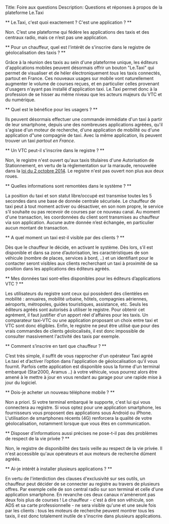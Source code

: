 Title: Foire aux questions
Description: Questions et réponses à propos de la plateforme Le.Taxi

** Le.Taxi, c'est quoi exactement&#160;? C'est une application&#160;? **

Non. C’est une plateforme qui fédère les applications des taxis et des centraux radio, mais ce n’est pas une application.

** Pour un chauffeur, quel est l'intérêt de s'inscrire dans le registre de géolocalisation des taxis&#160;? **

Grâce à la réunion des taxis au sein d'une plateforme unique, les éditeurs d'applications mobiles peuvent désormais offrir un bouton "Le.Taxi" qui permet de visualiser et de héler électroniquement _tous_ les taxis connectés, partout en France. Ces nouveaux usages sur mobile vont naturellement augmenter le volume de courses reçues, et en particulier celles provenant d'usagers n'ayant pas installé d'application taxi. Le.Taxi permet donc à la profession de se hisser au même niveau que les acteurs majeurs du VTC et du numérique.

** Quel est le bénéfice pour les usagers&#160;? **

Ils peuvent désormais effectuer une commande immédiate d'un taxi à partir de leur smartphone, depuis une des nombreuses applications agréées, qu'il s'agisse d'un moteur de recherche, d'une application de mobilité ou d'une application d"une compagnie de taxi. Avec la même application, ils peuvent trouver un taxi _partout en France_.

** Un VTC peut-il s'inscrire dans le registre&#160;? **

Non, le registre n'est ouvert qu'aux taxis titulaires d'une Autorisation de Stationnement, en vertu de la règlementation sur la maraude, renouvelée dans la <a rel="nofollow" href="http://legifrance.gouv.fr/affichTexte.do?cidTexte=JORFTEXT000029527162&amp;categorieLien=id">loi du 2 octobre 2014</a>. Le registre n'est pas ouvert non plus aux deux roues.

** Quelles informations sont remontées dans le système&#160;? **

La position du taxi et son statut libre/occupé est transmise toutes les 5 secondes dans une base de donnée centrale sécurisée. Le chauffeur de taxi peut à tout moment activer ou désactiver, en son nom propre, le service s’il souhaite ou pas recevoir de courses par ce nouveau canal. Au moment d'une transaction, les coordonnées du client sont transmises au chauffeur via son application. Aucune autre donnée n’est échangée, en particulier aucun montant de transaction.

** A quel moment un taxi est-il visible par des clients&#160;? **

Dès que le chauffeur le décide, en activant le système. Dès lors, s’il est disponible et dans sa zone d’autorisation, les caractéristiques de son véhicule (nombre de places, services à bord, ..) et un identifiant pour le contacter seront visibles aux clients recherchant un taxi à proximité de sa position dans les applications des éditeurs agréés.

** Mes données taxi sont-elles disponibles pour les éditeurs d’applications VTC&#160;? **

Les utilisateurs du registre sont ceux qui possèdent des clientèles en mobilité&#160;: annuaires, mobilité urbaine, hôtels, compagnies aériennes, aéroports, métropoles, guides touristiques, assistance, etc. Seuls les éditeurs agréés sont autorisés à utiliser le registre. Pour obtenir cet agrément, il faut justifier d'un apport réel d'affaires pour les taxis. Un comparateur taxi-VTC ou une application proposant un choix entre taxi et VTC sont donc
éligibles. Enfin, le registre ne peut être utilisé que pour des vrais commandes de clients géolocalisés, il est donc impossible de consulter massivement l'activité des taxis par exemple.

** Comment s’inscrire en tant que chauffeur&#160;? **

C’est très simple, il suffit de vous rapprocher d'un opérateur Taxi agréé Le.taxi et d’activer l’option dans l'application de géolocalisation qu'il vous fournit. Parfois cette application est disponible sous la forme d'un terminal embarqué (Star2000, Aramus ..) à votre véhicule, vous pourrez alors être amené à le mettre à jour en vous rendant au garage pour une rapide mise à jour du logiciel.

** Dois-je acheter un nouveau téléphone mobile&#160;? **

Non a priori. Si votre terminal embarqué le supporte, c'est lui qui vous connectera au registre. Si vous optez pour une application smartphone, les fournisseurs vous proposent des applications sous Android ou iPhone. L'utilisation de smartphones récents (4G) renforcera la qualité de votre géolocalisation, notamment lorsque que vous êtes en communication.

** Disposer d’informations aussi précises ne pose-t-il pas des problèmes de respect de la vie privée&#160;? **

Non, le registre de disponibilité des taxis veille au respect de la vie privée. Il n'est accessible qu'aux opérateurs et aux moteurs de recherche dûment agréés.

** Ai-je intérêt à installer plusieurs applications&#160;? **

En vertu de l'interdiction des clauses d'exclusivité sur ses outils, un chauffeur peut décider de se connecter au registre au travers de plusieurs offres. Par exemple celle de son central radio sur son terminal et celle d'une application smartphone. En revanche ces deux canaux n'amèneront pas deux fois plus de courses ! Le chauffeur - c'est à dire son véhicule, son ADS et sa carte professionnelle - ne sera visible qu'une et une seule fois par les clients : tous les moteurs de recherche peuvent montrer tous les taxis, il est donc totalement inutile de s'inscrire dans plusieurs applications.


